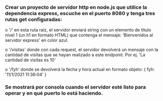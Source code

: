 ### Crear un proyecto de servidor http en node.js que utilice la dependencia express, escuche en el puerto 8080 y tenga tres rutas get configuradas: 

o '/' en esta ruta raíz, el servidor enviará string con un elemento de título nivel 1 (un h1 en formato HTML) que contenga el mensaje: 'Bienvenidos al servidor express' en color azul.

o '/visitas' donde con cada request, el servidor devolverá un mensaje con la cantidad de visitas que se hayan realizado a este endpoint. Por ej. 'La cantidad de visitas es 10'

o '/fyh' donde se devolverá la fecha y hora actual en formato objeto: 
{ fyh: '11/1/2021 11:36:04' }

### Se mostrará por consola cuando el servidor esté listo para operar y en qué puerto lo está haciendo.

